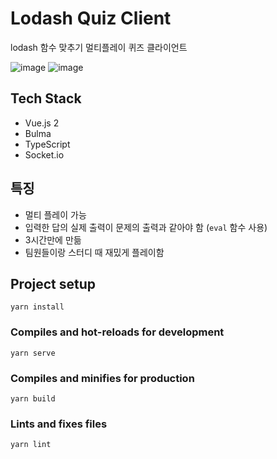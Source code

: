 # Lodash Quiz Client

lodash 함수 맞추기 멀티플레이 퀴즈 클라이언트

![image](https://user-images.githubusercontent.com/22253556/108223273-fc6fc980-717c-11eb-82d2-df3be8995f89.png)
![image](https://user-images.githubusercontent.com/22253556/108223348-114c5d00-717d-11eb-8cfa-c49f0d59ebc4.png)

## Tech Stack

- Vue.js 2
- Bulma
- TypeScript
- Socket.io

## 특징

- 멀티 플레이 가능
- 입력한 답의 실제 출력이 문제의 출력과 같아야 함 (`eval` 함수 사용)
- 3시간만에 만듦
- 팀원들이랑 스터디 때 재밌게 플레이함

## Project setup

```
yarn install
```

### Compiles and hot-reloads for development

```
yarn serve
```

### Compiles and minifies for production

```
yarn build
```

### Lints and fixes files

```
yarn lint
```
